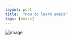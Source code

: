 ```yaml
---
layout: post
title:  "How to learn emacs"
tags: [emacs]
---
```


![image](https://user-images.githubusercontent.com/111643/115646700-a296a600-a35d-11eb-87a0-a8130e5bd081.png)
